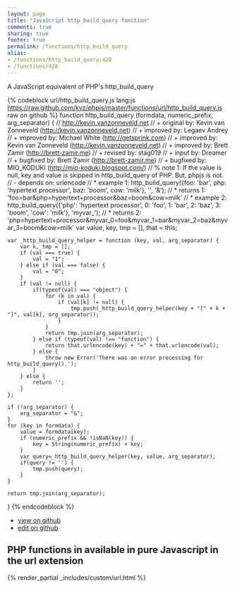 ```yaml
---
layout: page
title: "JavaScript http_build_query function"
comments: true
sharing: true
footer: true
permalink: /functions/http_build_query
alias:
- /functions/http_build_query:428
- /functions/428
---
```

<!-- Generated by Rakefile:build -->
A JavaScript equivalent of PHP's http_build_query

{% codeblock url/http_build_query.js lang:js https://raw.github.com/kvz/phpjs/master/functions/url/http_build_query.js raw on github %}
function http_build_query (formdata, numeric_prefix, arg_separator) {
    // http://kevin.vanzonneveld.net
    // +   original by: Kevin van Zonneveld (http://kevin.vanzonneveld.net)
    // +   improved by: Legaev Andrey
    // +   improved by: Michael White (http://getsprink.com)
    // +   improved by: Kevin van Zonneveld (http://kevin.vanzonneveld.net)
    // +   improved by: Brett Zamir (http://brett-zamir.me)
    // +    revised by: stag019
    // +   input by: Dreamer
    // +   bugfixed by: Brett Zamir (http://brett-zamir.me)
    // +   bugfixed by: MIO_KODUKI (http://mio-koduki.blogspot.com/)
    // %        note 1: If the value is null, key and value is skipped in http_build_query of PHP. But, phpjs is not.
    // -    depends on: urlencode
    // *     example 1: http_build_query({foo: 'bar', php: 'hypertext processor', baz: 'boom', cow: 'milk'}, '', '&amp;');
    // *     returns 1: 'foo=bar&amp;php=hypertext+processor&amp;baz=boom&amp;cow=milk'
    // *     example 2: http_build_query({'php': 'hypertext processor', 0: 'foo', 1: 'bar', 2: 'baz', 3: 'boom', 'cow': 'milk'}, 'myvar_');
    // *     returns 2: 'php=hypertext+processor&myvar_0=foo&myvar_1=bar&myvar_2=baz&myvar_3=boom&cow=milk'
    var value, key, tmp = [],
        that = this;

    var _http_build_query_helper = function (key, val, arg_separator) {
        var k, tmp = [];
        if (val === true) {
            val = "1";
        } else if (val === false) {
            val = "0";
        }
        if (val != null) {
            if(typeof(val) === "object") {
                for (k in val) {
                    if (val[k] != null) {
                        tmp.push(_http_build_query_helper(key + "[" + k + "]", val[k], arg_separator));
                    }
                }
                return tmp.join(arg_separator);
            } else if (typeof(val) !== "function") {
                return that.urlencode(key) + "=" + that.urlencode(val);
            } else {
                throw new Error('There was an error processing for http_build_query().');
            }
        } else {
            return '';
        }
    };

    if (!arg_separator) {
        arg_separator = "&";
    }
    for (key in formdata) {
        value = formdata[key];
        if (numeric_prefix && !isNaN(key)) {
            key = String(numeric_prefix) + key;
        }
        var query=_http_build_query_helper(key, value, arg_separator);
        if(query != '') {
            tmp.push(query);
        }
    }

    return tmp.join(arg_separator);
}
{% endcodeblock %}

 - [view on github](https://github.com/kvz/phpjs/blob/master/functions/url/http_build_query.js)
 - [edit on github](https://github.com/kvz/phpjs/edit/master/functions/url/http_build_query.js)

## PHP functions in available in pure Javascript in the url extension
{% render_partial _includes/custom/url.html %}
